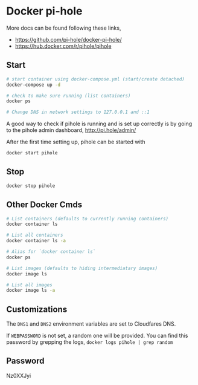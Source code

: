 # Docker pi-hole

More docs can be found following these links,
- https://github.com/pi-hole/docker-pi-hole/
- https://hub.docker.com/r/pihole/pihole


## Start

```sh
# start container using docker-compose.yml (start/create detached)
docker-compose up -d

# check to make sure running (list containers)
docker ps

# Change DNS in network settings to 127.0.0.1 and ::1
```

A good way to check if pihole is running and is set up correctly is by going to the pihole admin dashboard, http://pi.hole/admin/

After the first time setting up, pihole can be started with
```sh
docker start pihole
```

## Stop

```sh
docker stop pihole
```

## Other Docker Cmds

```sh
# List containers (defaults to currently running containers)
docker container ls

# List all containers
docker container ls -a

# Alias for `docker container ls`
docker ps

# List images (defaults to hiding intermediatary images)
docker image ls

# List all images
docker image ls -a
```


## Customizations

The `DNS1` and `DNS2` environment variables are set to Cloudfares DNS.

If `WEBPASSWORD` is not set, a random one will be provided.
You can find this password by grepping the logs, `docker logs pihole | grep random` 

## Password
Nz0XXJyi

